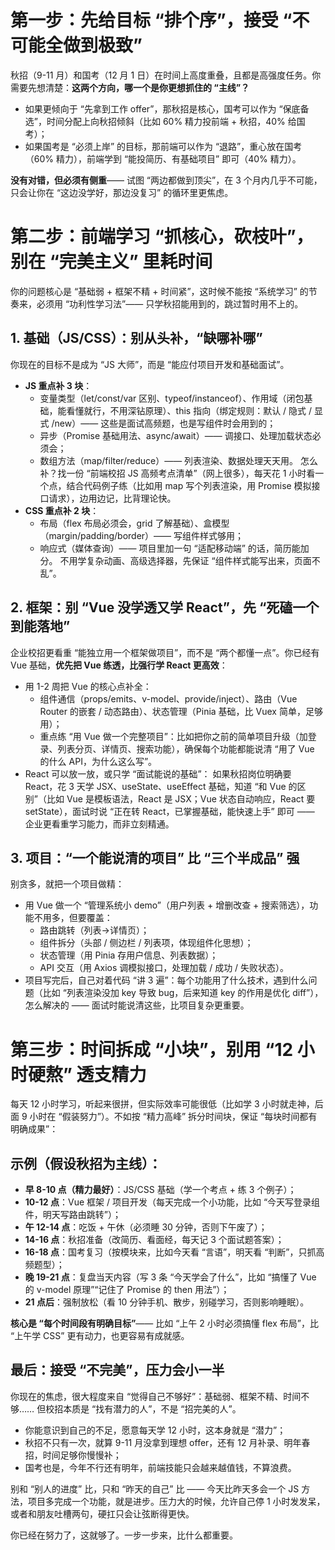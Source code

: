 # 第一步：先给目标 “排个序”，接受 “不可能全做到极致”

秋招（9-11 月）和国考（12 月 1 日）在时间上高度重叠，且都是高强度任务。你需要先想清楚：**这两个方向，哪一个是你更想抓住的 “主线”？**

- 如果更倾向于 “先拿到工作 offer”，那秋招是核心，国考可以作为 “保底备选”，时间分配上向秋招倾斜（比如 60% 精力投前端 + 秋招，40% 给国考）；
- 如果国考是 “必须上岸” 的目标，那前端可以作为 “退路”，重心放在国考（60% 精力），前端学到 “能投简历、有基础项目” 即可（40% 精力）。



**没有对错，但必须有侧重**—— 试图 “两边都做到顶尖”，在 3 个月内几乎不可能，只会让你在 “这边没学好，那边没复习” 的循环里更焦虑。

# 第二步：前端学习 “抓核心，砍枝叶”，别在 “完美主义” 里耗时间

你的问题核心是 “基础弱 + 框架不精 + 时间紧”，这时候不能按 “系统学习” 的节奏来，必须用 “功利性学习法”—— 只学秋招能用到的，跳过暂时用不上的。

## 1. 基础（JS/CSS）：别从头补，“缺哪补哪”

你现在的目标不是成为 “JS 大师”，而是 “能应付项目开发和基础面试”。

- **JS 重点补 3 块**：
  - 变量类型（let/const/var 区别、typeof/instanceof）、作用域（闭包基础，能看懂就行，不用深钻原理）、this 指向（绑定规则：默认 / 隐式 / 显式 /new）—— 这些是面试高频题，也是写组件时会用到的；
  - 异步（Promise 基础用法、async/await）—— 调接口、处理加载状态必须会；
  - 数组方法（map/filter/reduce）—— 列表渲染、数据处理天天用。
    怎么补？找一份 “前端校招 JS 高频考点清单”（网上很多），每天花 1 小时看一个点，结合代码例子练（比如用 map 写个列表渲染，用 Promise 模拟接口请求），边用边记，比背理论快。
- **CSS 重点补 2 块**：
  - 布局（flex 布局必须会，grid 了解基础）、盒模型（margin/padding/border）—— 写组件样式够用；
  - 响应式（媒体查询）—— 项目里加一句 “适配移动端” 的话，简历能加分。
    不用学复杂动画、高级选择器，先保证 “组件样式能写出来，页面不乱”。

## 2. 框架：别 “Vue 没学透又学 React”，先 “死磕一个到能落地”

企业校招更看重 “能独立用一个框架做项目”，而不是 “两个都懂一点”。你已经有 Vue 基础，**优先把 Vue 练透，比强行学 React 更高效**：



- 用 1-2 周把 Vue 的核心点补全：
  - 组件通信（props/emits、v-model、provide/inject）、路由（Vue Router 的嵌套 / 动态路由）、状态管理（Pinia 基础，比 Vuex 简单，足够用）；
  - 重点练 “用 Vue 做一个完整项目”：比如把你之前的简单项目升级（加登录、列表分页、详情页、搜索功能），确保每个功能都能说清 “用了 Vue 的什么 API，为什么这么写”。
- React 可以放一放，或只学 “面试能说的基础”：
  如果秋招岗位明确要 React，花 3 天学 JSX、useState、useEffect 基础，知道 “和 Vue 的区别”（比如 Vue 是模板语法，React 是 JSX；Vue 状态自动响应，React 要 setState），面试时说 “正在转 React，已掌握基础，能快速上手” 即可 —— 企业更看重学习能力，而非立刻精通。

## 3. 项目：“一个能说清的项目” 比 “三个半成品” 强

别贪多，就把一个项目做精：



- 用 Vue 做一个 “管理系统小 demo”（用户列表 + 增删改查 + 搜索筛选），功能不用多，但要覆盖：
  - 路由跳转（列表→详情页）；
  - 组件拆分（头部 / 侧边栏 / 列表项，体现组件化思想）；
  - 状态管理（用 Pinia 存用户信息、列表数据）；
  - API 交互（用 Axios 调模拟接口，处理加载 / 成功 / 失败状态）。
- 项目写完后，自己对着代码 “讲 3 遍”：每个功能用了什么技术，遇到什么问题（比如 “列表渲染没加 key 导致 bug，后来知道 key 的作用是优化 diff”），怎么解决的 —— 面试时能说清这些，比项目复杂更重要。

# 第三步：时间拆成 “小块”，别用 “12 小时硬熬” 透支精力

每天 12 小时学习，听起来很拼，但实际效率可能很低（比如学 3 小时就走神，后面 9 小时在 “假装努力”）。不如按 “精力高峰” 拆分时间块，保证 “每块时间都有明确成果”：

## 示例（假设秋招为主线）：

- **早 8-10 点（精力最好）**：JS/CSS 基础（学一个考点 + 练 3 个例子）；
- **10-12 点**：Vue 框架 / 项目开发（每天完成一个小功能，比如 “今天写登录组件，明天写路由跳转”）；
- **午 12-14 点**：吃饭 + 午休（必须睡 30 分钟，否则下午废了）；
- **14-16 点**：秋招准备（改简历、看面经，每天记 3 个面试题答案）；
- **16-18 点**：国考复习（按模块来，比如今天看 “言语”，明天看 “判断”，只抓高频题型）；
- **晚 19-21 点**：复盘当天内容（写 3 条 “今天学会了什么”，比如 “搞懂了 Vue 的 v-model 原理”“记住了 Promise 的 then 用法”）；
- **21 点后**：强制放松（看 10 分钟手机、散步，别碰学习，否则影响睡眠）。



**核心是 “每个时间段有明确目标”**—— 比如 “上午 2 小时必须搞懂 flex 布局”，比 “上午学 CSS” 更有动力，也更容易有成就感。

## 最后：接受 “不完美”，压力会小一半

你现在的焦虑，很大程度来自 “觉得自己不够好”：基础弱、框架不精、时间不够…… 但校招本质是 “找有潜力的人”，不是 “招完美的人”。



- 你能意识到自己的不足，愿意每天学 12 小时，这本身就是 “潜力”；
- 秋招不只有一次，就算 9-11 月没拿到理想 offer，还有 12 月补录、明年春招，时间足够你慢慢补；
- 国考也是，今年不行还有明年，前端技能只会越来越值钱，不算浪费。



别和 “别人的进度” 比，只和 “昨天的自己” 比 —— 今天比昨天多会一个 JS 方法，项目多完成一个功能，就是进步。压力大的时候，允许自己停 1 小时发发呆，或者和朋友吐槽两句，硬扛只会让弦断得更快。



你已经在努力了，这就够了。一步一步来，比什么都重要。